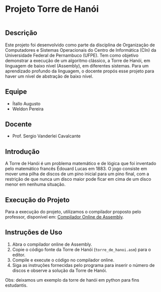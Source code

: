 # Projeto Torre de Hanói

<img src="" />

## Descrição
Este projeto foi desenvolvido como parte da disciplina de Organização de Computadores e Sistemas Operacionais do Centro de Informática (CIn) da Universidade Federal de Pernambuco (UFPE). Tem como objetivo demonstrar a execução de um algoritmo clássico, a Torre de Hanói, em linguagem de baixo nível (Assembly), em diferentes sistemas. Para um aprendizado profundo da linguagem, o docente propós esse projeto para haver um nível de abstração de baixo nível.

## Equipe
- Ítallo Augusto
- Weldon Pereira

## Docente
- Prof. Sergio Vanderlei Cavalcante

## Introdução
A Torre de Hanói é um problema matemático e de lógica que foi inventado pelo matemático francês Édouard Lucas em 1883. O jogo consiste em mover uma pilha de discos de um pino inicial para um pino final, com a restrição de que nunca um disco maior pode ficar em cima de um disco menor em nenhuma situação.

## Execução do Projeto
Para a execução do projeto, utilizamos o compilador proposto pelo professor, disponível em: [Compilador Online de Assembly](https://www.tutorialspoint.com/compile_assembly_online.php).

## Instruções de Uso
1. Abra o compilador online de Assembly.
2. Copie o código fonte da Torre de Hanói (`torre_de_hanoi.asm`) para o editor.
3. Compile e execute o código no compilador online.
4. Siga as instruções fornecidas pelo programa para inserir o número de discos e observe a solução da Torre de Hanói.

Obs: deixamos um exemplo da torre de hanói em python para fins estudantis.


